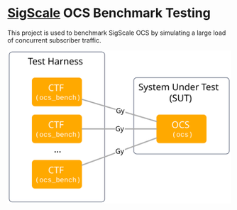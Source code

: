 # [SigScale](http://www.sigscale.org) OCS Benchmark Testing

This project is used to benchmark SigScale OCS by simulating a
large load of concurrent subscriber traffic.

![diagram](https://raw.githubusercontent.com/sigscale/ocs-bench/refs/heads/master/doc/testing.svg)


